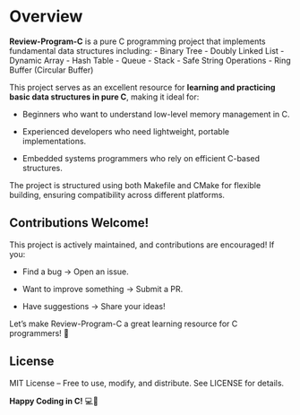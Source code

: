 # Overview

**Review-Program-C** is a pure C programming project that implements fundamental data structures including:
    - Binary Tree
    - Doubly Linked List
    - Dynamic Array
    - Hash Table
    - Queue
    - Stack
    - Safe String Operations
    - Ring Buffer (Circular Buffer)

This project serves as an excellent resource for **learning and practicing basic data structures in pure C**, making it ideal for:

- Beginners who want to understand low-level memory management in C.

- Experienced developers who need lightweight, portable implementations.

- Embedded systems programmers who rely on efficient C-based structures.

The project is structured using both Makefile and CMake for flexible building, ensuring compatibility across different platforms.


## Contributions Welcome!
This project is actively maintained, and contributions are encouraged! If you:

- Find a bug → Open an issue.

- Want to improve something → Submit a PR.

- Have suggestions → Share your ideas!

Let’s make Review-Program-C a great learning resource for C programmers! 🚀

## License
MIT License – Free to use, modify, and distribute. See LICENSE for details.

**Happy Coding in C!** 💻🔧